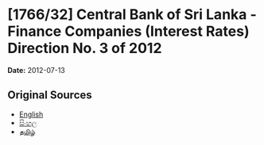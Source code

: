 # [1766/32] Central Bank of Sri Lanka - Finance Companies (Interest Rates) Direction No. 3 of 2012

**Date:** 2012-07-13

## Original Sources

- [English](https://documents.gov.lk/view/extra-gazettes/2012/7/1766-32_E.pdf)
- [සිංහල](https://documents.gov.lk/view/extra-gazettes/2012/7/1766-32_S.pdf)
- [தமிழ்](https://documents.gov.lk/view/extra-gazettes/2012/7/1766-32_T.pdf)
